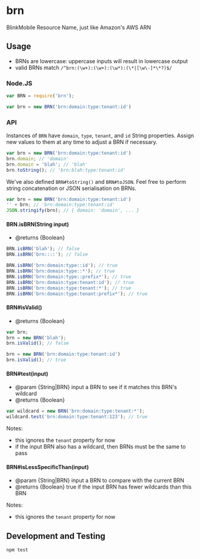 # brn

BlinkMobile Resource Name, just like Amazon's AWS ARN

## Usage

- BRNs are lowercase: uppercase inputs will result in lowercase output
- valid BRNs match `/^brn:(\w+):(\w+):(\w*):(\*|[\w\-]*\*?)$/`

### Node.JS

```javascript
var BRN = require('brn');

var brn = new BRN('brn:domain:type:tenant:id')
```

### API

Instances of `BRN` have `domain`, `type`, `tenant`, and `id` String properties.
Assign new values to them at any time to adjust a BRN if necessary.

```javascript
var brn = new BRN('brn:domain:type:tenant:id')
brn.domain; // 'domain'
brn.domain = 'blah'; // 'blah'
brn.toString(); // 'brn:blah:type:tenant:id'
```

We've also defined `BRN#toString()` and `BRN#toJSON`. Feel free to perform
string concatenation or JSON serialisation on BRNs.

```javascript
var brn = new BRN('brn:domain:type:tenant:id')
'' + brn; // 'brn:domain:type:tenant:id'
JSON.stringify(brn); // { domain: 'domain', ... }
```

#### BRN.isBRN(String input)

- @returns {Boolean}

```javascript
BRN.isBRN('blah'); // false
BRN.isBRN('brn::::'); // false

BRN.isBRN('brn:domain:type::id'); // true
BRN.isBRN('brn:domain:type::*'); // true
BRN.isBRN('brn:domain:type::prefix*'); // true
BRN.isBRN('brn:domain:type:tenant:id'); // true
BRN.isBRN('brn:domain:type:tenant:*'); // true
BRN.isBRN('brn:domain:type:tenant:prefix*'); // true
```

#### BRN#isValid()

- @returns {Boolean}

```javascript
var brn;
brn = new BRN('blah');
brn.isValid(); // false

brn = new BRN('brn:domain:type:tenant:id')
brn.isValid(); // true
```

#### BRN#test(input)

- @param {String|BRN} input a BRN to see if it matches this BRN's wildcard
- @returns {Boolean}

```javascript
var wildcard = new BRN('brn:domain:type:tenant:*');
wildcard.test('brn:domain:type:tenant:123'); // true
```

Notes:
- this ignores the `tenant` property for now
- if the input BRN also has a wildcard, then BRNs must be the same to pass

#### BRN#isLessSpecificThan(input)

- @param {String|BRN} input a BRN to compare with the current BRN
- @returns {Boolean} true if the input BRN has fewer wildcards than this BRN

Notes:
- this ignores the `tenant` property for now


## Development and Testing

```shell
npm test
```
